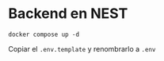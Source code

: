 # Backend en NEST

```
docker compose up -d

```
Copiar el ```.env.template``` y renombrarlo a ```.env```